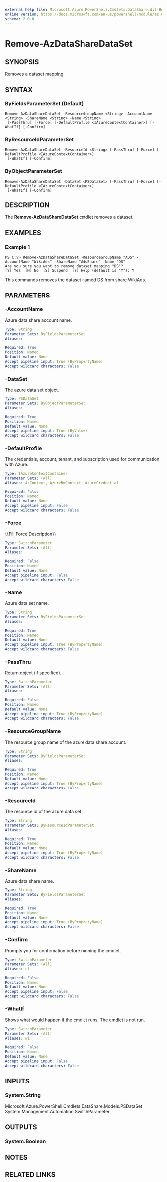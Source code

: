 ```yaml
---
external help file: Microsoft.Azure.PowerShell.Cmdlets.DataShare.dll-Help.xml
online version: https://docs.microsoft.com/en-us/powershell/module/az.datashare/remove-azdatasharedataset
schema: 2.0.0
---
```


# Remove-AzDataShareDataSet

## SYNOPSIS
Removes a dataset mapping

## SYNTAX

### ByFieldsParameterSet (Default)
```
Remove-AzDataShareDataSet -ResourceGroupName <String> -AccountName <String> -ShareName <String> -Name <String>
 [-PassThru] [-Force] [-DefaultProfile <IAzureContextContainer>] [-WhatIf] [-Confirm]
```

### ByResourceIdParameterSet
```
Remove-AzDataShareDataSet -ResourceId <String> [-PassThru] [-Force] [-DefaultProfile <IAzureContextContainer>]
 [-WhatIf] [-Confirm]
```

### ByObjectParameterSet
```
Remove-AzDataShareDataSet -DataSet <PSDataSet> [-PassThru] [-Force] [-DefaultProfile <IAzureContextContainer>]
 [-WhatIf] [-Confirm]
```

## DESCRIPTION
The **Remove-AzDataShareDataSet** cmdlet removes a dataset.

## EXAMPLES

### Example 1
```
PS C:\> Remove-AzDataShareDataSet -ResourceGroupName "ADS" -AccountName "WikiAds" -ShareName "AdsShare" -Name "DS"
Are you sure you want to remove dataset mapping "DS"? 
[Y] Yes  [N] No  [S] Suspend  [?] Help (default is "Y"): Y
```

This commands removes the dataset named DS from share WikiAds. 


## PARAMETERS

### -AccountName
Azure data share account name.

```yaml
Type: String
Parameter Sets: ByFieldsParameterSet
Aliases: 

Required: True
Position: Named
Default value: None
Accept pipeline input: True (ByPropertyName)
Accept wildcard characters: False
```

### -DataSet
The azure data set object.

```yaml
Type: PSDataSet
Parameter Sets: ByObjectParameterSet
Aliases: 

Required: True
Position: Named
Default value: None
Accept pipeline input: True (ByValue)
Accept wildcard characters: False
```

### -DefaultProfile
The credentials, account, tenant, and subscription used for communication with Azure.

```yaml
Type: IAzureContextContainer
Parameter Sets: (All)
Aliases: AzContext, AzureRmContext, AzureCredential

Required: False
Position: Named
Default value: None
Accept pipeline input: False
Accept wildcard characters: False
```

### -Force
{{Fill Force Description}}

```yaml
Type: SwitchParameter
Parameter Sets: (All)
Aliases: 

Required: False
Position: Named
Default value: None
Accept pipeline input: False
Accept wildcard characters: False
```

### -Name
Azure data set name.

```yaml
Type: String
Parameter Sets: ByFieldsParameterSet
Aliases: 

Required: True
Position: Named
Default value: None
Accept pipeline input: True (ByPropertyName)
Accept wildcard characters: False
```

### -PassThru
Return object (if specified).

```yaml
Type: SwitchParameter
Parameter Sets: (All)
Aliases: 

Required: False
Position: Named
Default value: None
Accept pipeline input: True (ByPropertyName)
Accept wildcard characters: False
```

### -ResourceGroupName
The resource group name of the azure data share account.

```yaml
Type: String
Parameter Sets: ByFieldsParameterSet
Aliases: 

Required: True
Position: Named
Default value: None
Accept pipeline input: True (ByPropertyName)
Accept wildcard characters: False
```

### -ResourceId
The resource id of the azure data set.

```yaml
Type: String
Parameter Sets: ByResourceIdParameterSet
Aliases: 

Required: True
Position: Named
Default value: None
Accept pipeline input: True (ByPropertyName)
Accept wildcard characters: False
```

### -ShareName
Azure data share name.

```yaml
Type: String
Parameter Sets: ByFieldsParameterSet
Aliases: 

Required: True
Position: Named
Default value: None
Accept pipeline input: True (ByPropertyName)
Accept wildcard characters: False
```

### -Confirm
Prompts you for confirmation before running the cmdlet.

```yaml
Type: SwitchParameter
Parameter Sets: (All)
Aliases: cf

Required: False
Position: Named
Default value: None
Accept pipeline input: False
Accept wildcard characters: False
```

### -WhatIf
Shows what would happen if the cmdlet runs.
The cmdlet is not run.

```yaml
Type: SwitchParameter
Parameter Sets: (All)
Aliases: wi

Required: False
Position: Named
Default value: None
Accept pipeline input: False
Accept wildcard characters: False
```

## INPUTS

### System.String
Microsoft.Azure.PowerShell.Cmdlets.DataShare.Models.PSDataSet
System.Management.Automation.SwitchParameter


## OUTPUTS

### System.Boolean


## NOTES

## RELATED LINKS


